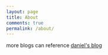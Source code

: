 ```yaml
---
layout: page
title: About
comments: true
permalink: /about/
---
```


more blogs can reference [daniel's blog](https://weihuangdev.github.io/)
